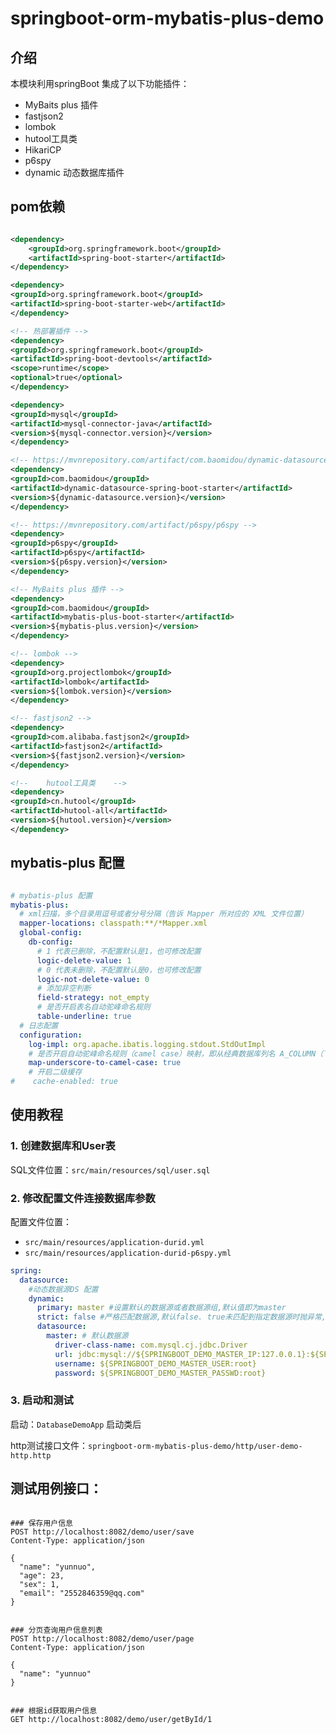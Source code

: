 # springboot-orm-mybatis-plus-demo

## 介绍

本模块利用springBoot 集成了以下功能插件：

- MyBaits plus 插件
- fastjson2
- lombok
- hutool工具类
- HikariCP
- p6spy
- dynamic 动态数据库插件

## pom依赖
```xml

<dependency>
    <groupId>org.springframework.boot</groupId>
    <artifactId>spring-boot-starter</artifactId>
</dependency>

<dependency>
<groupId>org.springframework.boot</groupId>
<artifactId>spring-boot-starter-web</artifactId>
</dependency>

<!-- 热部署插件 -->
<dependency>
<groupId>org.springframework.boot</groupId>
<artifactId>spring-boot-devtools</artifactId>
<scope>runtime</scope>
<optional>true</optional>
</dependency>

<dependency>
<groupId>mysql</groupId>
<artifactId>mysql-connector-java</artifactId>
<version>${mysql-connector.version}</version>
</dependency>

<!-- https://mvnrepository.com/artifact/com.baomidou/dynamic-datasource-spring-boot-starter -->
<dependency>
<groupId>com.baomidou</groupId>
<artifactId>dynamic-datasource-spring-boot-starter</artifactId>
<version>${dynamic-datasource.version}</version>
</dependency>

<!-- https://mvnrepository.com/artifact/p6spy/p6spy -->
<dependency>
<groupId>p6spy</groupId>
<artifactId>p6spy</artifactId>
<version>${p6spy.version}</version>
</dependency>

<!-- MyBaits plus 插件 -->
<dependency>
<groupId>com.baomidou</groupId>
<artifactId>mybatis-plus-boot-starter</artifactId>
<version>${mybatis-plus.version}</version>
</dependency>

<!-- lombok -->
<dependency>
<groupId>org.projectlombok</groupId>
<artifactId>lombok</artifactId>
<version>${lombok.version}</version>
</dependency>

<!-- fastjson2 -->
<dependency>
<groupId>com.alibaba.fastjson2</groupId>
<artifactId>fastjson2</artifactId>
<version>${fastjson2.version}</version>
</dependency>

<!--    hutool工具类    -->
<dependency>
<groupId>cn.hutool</groupId>
<artifactId>hutool-all</artifactId>
<version>${hutool.version}</version>
</dependency>

```
## mybatis-plus 配置
```yaml

# mybatis-plus 配置
mybatis-plus:
  # xml扫描，多个目录用逗号或者分号分隔（告诉 Mapper 所对应的 XML 文件位置）
  mapper-locations: classpath:**/*Mapper.xml
  global-config:
    db-config:
      # 1 代表已删除，不配置默认是1，也可修改配置
      logic-delete-value: 1
      # 0 代表未删除，不配置默认是0，也可修改配置
      logic-not-delete-value: 0
      # 添加非空判断
      field-strategy: not_empty
      # 是否开启表名自动驼峰命名规则
      table-underline: true
  # 日志配置
  configuration:
    log-impl: org.apache.ibatis.logging.stdout.StdOutImpl
    # 是否开启自动驼峰命名规则（camel case）映射，即从经典数据库列名 A_COLUMN（下划线命名） 到经典 Java 属性名 aColumn（驼峰命名） 的类似映射
    map-underscore-to-camel-case: true
    # 开启二级缓存
#    cache-enabled: true


```

## 使用教程

### 1. 创建数据库和User表

SQL文件位置：`src/main/resources/sql/user.sql`

### 2. 修改配置文件连接数据库参数

配置文件位置：

- `src/main/resources/application-durid.yml`
- `src/main/resources/application-durid-p6spy.yml`

```yaml
spring:
  datasource:
    #动态数据源DS 配置
    dynamic:
      primary: master #设置默认的数据源或者数据源组,默认值即为master
      strict: false #严格匹配数据源,默认false. true未匹配到指定数据源时抛异常,false使用默认数据源
      datasource:
        master: # 默认数据源
          driver-class-name: com.mysql.cj.jdbc.Driver
          url: jdbc:mysql://${SPRINGBOOT_DEMO_MASTER_IP:127.0.0.1}:${SPRINGBOOT_DEMO_MASTER_PORT:3306}/KBK?createDatabaseIfNotExist=true&useSSL=false&useUnicode=true&characterEncoding=utf8
          username: ${SPRINGBOOT_DEMO_MASTER_USER:root}
          password: ${SPRINGBOOT_DEMO_MASTER_PASSWD:root}

```

### 3. 启动和测试

启动：`DatabaseDemoApp` 启动类后

http测试接口文件：`springboot-orm-mybatis-plus-demo/http/user-demo-http.http`

## 测试用例接口：
```http request

### 保存用户信息
POST http://localhost:8082/demo/user/save
Content-Type: application/json

{
  "name": "yunnuo",
  "age": 23,
  "sex": 1,
  "email": "2552846359@qq.com"
}


### 分页查询用户信息列表
POST http://localhost:8082/demo/user/page
Content-Type: application/json

{
  "name": "yunnuo"
}


### 根据id获取用户信息
GET http://localhost:8082/demo/user/getById/1


```
